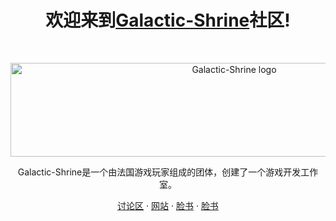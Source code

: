 <h1 align="center">欢迎来到<a href="https://Galactic-Shrine.com/">Galactic-Shrine</a>社区!</h1><br>

<p align="center">
  <a href="https:/Galactic-Shrine.com/">
    <img src="https://cdn.discordapp.com/attachments/511861227157192705/623915426371600439/0.1.1.png" alt="Galactic-Shrine logo" width="700" height="150">
  </a>
</p>

<p align="center">
  Galactic-Shrine是一个由法国游戏玩家组成的团体，创建了一个游戏开发工作室。
</p>

<p align="center">
  <a href=" https://discord.gg/aWDv3TUYdX">讨论区</a>
  ·
  <a href="http://Galactic-Shrine.com">网站</a>
  ·
  <a href="https://www.facebook.com/Galactic.Shrine/">脸书</a>
  ·
  <a href="https://www.youtube.com/@Galactic-Shrine">脸书</a>
</p>
